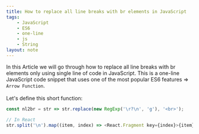 ```yaml
---
title: How to replace all line breaks with br elements in JavaScript
tags:
    - JavaScript
    - ES6
    - one-line
    - js
    - String
layout: note
---
```




In this Article we will go through how to replace all line breaks with br elements only using single line of code in JavaScript.
This is a one-line JavaScript code snippet that uses one of the most popular ES6 features => `Arrow Function`.
<br/>
<br/>
Let's define this short function:

```js {.wrap}
const nl2br = str => str.replace(new RegExp('\r?\n', 'g'), '<br>');

// In React
str.split('\n').map((item, index) => <React.Fragment key={index}>{item}<br /></React.Fragment>)
```